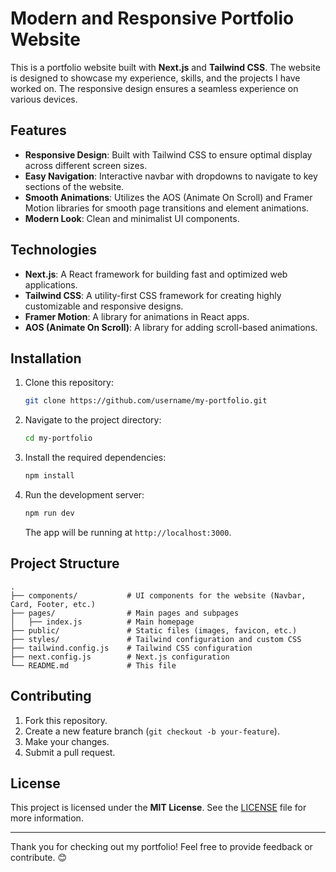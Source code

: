 
# Modern and Responsive Portfolio Website

This is a portfolio website built with **Next.js** and **Tailwind CSS**. The website is designed to showcase my experience, skills, and the projects I have worked on. The responsive design ensures a seamless experience on various devices.

## Features

- **Responsive Design**: Built with Tailwind CSS to ensure optimal display across different screen sizes.
- **Easy Navigation**: Interactive navbar with dropdowns to navigate to key sections of the website.
- **Smooth Animations**: Utilizes the AOS (Animate On Scroll) and Framer Motion libraries for smooth page transitions and element animations.
- **Modern Look**: Clean and minimalist UI components.

## Technologies

- **Next.js**: A React framework for building fast and optimized web applications.
- **Tailwind CSS**: A utility-first CSS framework for creating highly customizable and responsive designs.
- **Framer Motion**: A library for animations in React apps.
- **AOS (Animate On Scroll)**: A library for adding scroll-based animations.

## Installation

1. Clone this repository:
   ```bash
   git clone https://github.com/username/my-portfolio.git
   ```
2. Navigate to the project directory:
   ```bash
   cd my-portfolio
   ```
3. Install the required dependencies:
   ```bash
   npm install
   ```
4. Run the development server:
   ```bash
   npm run dev
   ```
   The app will be running at `http://localhost:3000`.

## Project Structure

```
.
├── components/           # UI components for the website (Navbar, Card, Footer, etc.)
├── pages/                # Main pages and subpages
│   ├── index.js          # Main homepage
├── public/               # Static files (images, favicon, etc.)
├── styles/               # Tailwind configuration and custom CSS
├── tailwind.config.js    # Tailwind CSS configuration
├── next.config.js        # Next.js configuration
└── README.md             # This file
```

## Contributing

1. Fork this repository.
2. Create a new feature branch (`git checkout -b your-feature`).
3. Make your changes.
4. Submit a pull request.

## License

This project is licensed under the **MIT License**. See the [LICENSE](LICENSE) file for more information.

---

Thank you for checking out my portfolio! Feel free to provide feedback or contribute. 😊
